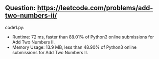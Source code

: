 ## Question: https://leetcode.com/problems/add-two-numbers-ii/

code1.py:
* Runtime: 72 ms, faster than 88.01% of Python3 online submissions for Add Two Numbers II.
* Memory Usage: 13.9 MB, less than 48.90% of Python3 online submissions for Add Two Numbers II.
